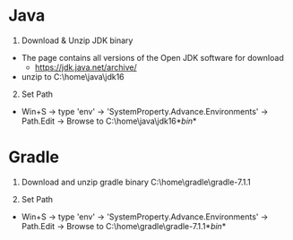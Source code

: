 # Java

1. Download & Unzip JDK binary
* The page contains all versions of the Open JDK software for download
  * https://jdk.java.net/archive/
* unzip to C:\home\java\jdk16

2. Set Path
* Win+S -> type 'env' -> 'SystemProperty.Advance.Environments' -> Path.Edit -> Browse to C:\home\java\jdk16\**bin**

# Gradle 

1. Download and unzip gradle binary
C:\home\gradle\gradle-7.1.1

2. Set Path
* Win+S -> type 'env' -> 'SystemProperty.Advance.Environments' -> Path.Edit -> Browse to C:\home\gradle\gradle-7.1.1\**bin**
